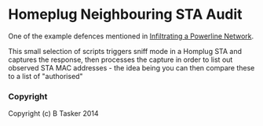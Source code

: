 Homeplug Neighbouring STA Audit
================================

One of the example defences mentioned in [Infiltrating a Powerline Network](https://www.bentasker.co.uk/documentation/security/282-infiltrating-a-network-via-powerline-homeplugav-adapters).

This small selection of scripts triggers sniff mode in a Homplug STA and captures the response, then processes the capture in order to list out observed STA MAC addresses - the idea being you can then compare these to a list of "authorised"



### Copyright

Copyright (c) B Tasker 2014
